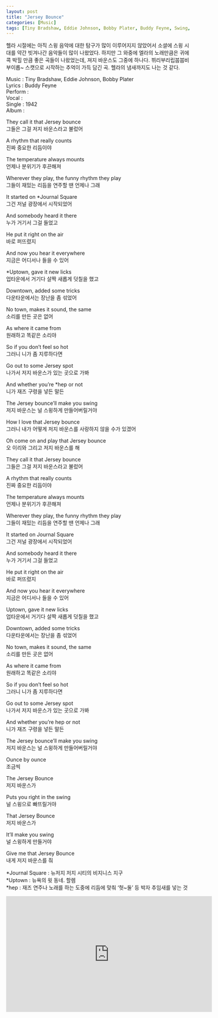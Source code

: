 ```yaml
---
layout: post
title: "Jersey Bounce"
categories: [Music]
tags: [Tiny Bradshaw, Eddie Johnson, Bobby Plater, Buddy Feyne, Swing, Lyrics]
---
```


헬라 시절에는 아직 스윙 음악에 대한 탐구가 많이 이루어지지 않았어서 소셜에 스윙 시대를 약간 빗겨나간 음악들이 많이 나왔었다. 하지만 그 와중에 엘라의 노래만큼은 귀에 콕 박힐 만큼 좋은 곡들이 나왔었는데, 져지 바운스도 그중에 하나다. 뷔리부리립붑붑비부이롭~ 스캣으로 시작하는 추억이 가득 담긴 곡. 헬라의 냄새까지도 나는 것 같다.

Music : Tiny Bradshaw, Eddie Johnson, Bobby Plater  
Lyrics : Buddy Feyne  
Perform :   
Vocal :   
Single : 1942  
Album :  

They call it that Jersey bounce  
그들은 그걸 저지 바운스라고 불렀어  

A rhythm that really counts  
진짜 중요한 리듬이야  

The temperature always mounts  
언제나 분위기가 후끈해져  

Wherever they play, the funny rhythm they play  
그들이 재밌는 리듬을 연주할 땐 언제나 그래  

It started on &#42;Journal Square  
그건 저널 광장에서 시작되었어  

And somebody heard it there  
누가 거기서 그걸 들었고  

He put it right on the air  
바로 퍼뜨렸지  

And now you hear it everywhere  
지금은 어디서나 들을 수 있어  

&#42;Uptown, gave it new licks  
업타운에서 거기다 살짝 새롭게 덧칠을 했고  

Downtown, added some tricks  
다운타운에서는 장난을 좀 섞었어  

No town, makes it sound, the same  
소리를 만든 곳은 없어  

As where it came from  
원래하고 똑같은 소리야  

So if you don’t feel so hot  
그러니 니가 좀 지루하다면  

Go out to some Jersey spot  
나가서 저지 바운스가 있는 곳으로 가봐  

And whether you’re &#42;hep or not  
니가 재즈 구령을 넣든 말든  

The Jersey bounce’ll make you swing  
저지 바운스는 널 스윙하게 만들어버릴거야  

How I love that Jersey bounce  
그러니 내가 어떻게 저지 바운스를 사랑하지 않을 수가 있겠어  

Oh come on and play that Jersey bounce  
오 이리와 그리고 저지 바운스를 해  

They call it that Jersey bounce  
그들은 그걸 저지 바운스라고 불렀어  

A rhythm that really counts  
진짜 중요한 리듬이야  

The temperature always mounts  
언제나 분위기가 후끈해져  

Wherever they play, the funny rhythm they play  
그들이 재밌는 리듬을 연주할 땐 언제나 그래  

It started on Journal Square  
그건 저널 광장에서 시작되었어  

And somebody heard it there  
누가 거기서 그걸 들었고  

He put it right on the air  
바로 퍼뜨렸지  

And now you hear it everywhere  
지금은 어디서나 들을 수 있어  

Uptown, gave it new licks  
업타운에서 거기다 살짝 새롭게 덧칠을 했고  

Downtown, added some tricks  
다운타운에서는 장난을 좀 섞었어  

No town, makes it sound, the same  
소리를 만든 곳은 없어  

As where it came from  
원래하고 똑같은 소리야  

So if you don’t feel so hot  
그러니 니가 좀 지루하다면  

Go out to some Jersey spot  
나가서 저지 바운스가 있는 곳으로 가봐  

And whether you’re hep or not  
니가 재즈 구령을 넣든 말든  

The Jersey bounce’ll make you swing  
저지 바운스는 널 스윙하게 만들어버릴거야  

Ounce by ounce  
조금씩  

The Jersey Bounce  
저지 바운스가  

Puts you right in the swing  
널 스윙으로 빠뜨릴거야  

That Jersey Bounce  
저지 바운스가  

It’ll make you swing  
널 스윙하게 만들거야  

Give me that Jersey Bounce  
내게 저지 바운스를 줘  

&#42;Journal Square : 뉴저지 저지 시티의 비지니스 지구  
&#42;Uptown : 뉴욕의 윗 동네. 할렘  
&#42;hep : 재즈 연주나 노래를 하는 도중에 리듬에 맞춰 ‘헛~둘’ 등 박자 추임새를 넣는 것  

<iframe width="560" height="315" src="https://www.youtube.com/embed/ZjyySdw0fOE" title="YouTube video player" frameborder="0" allow="accelerometer; autoplay; clipboard-write; encrypted-media; gyroscope; picture-in-picture" allowfullscreen></iframe>